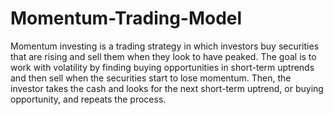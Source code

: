 # Momentum-Trading-Model
Momentum investing is a trading strategy in which investors buy securities that are rising and sell them when they look to have peaked.
The goal is to work with volatility by finding buying opportunities in short-term uptrends and then sell when the securities start to lose momentum.
Then, the investor takes the cash and looks for the next short-term uptrend, or buying opportunity, and repeats the process.
